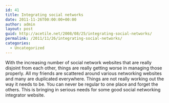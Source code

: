 ```yaml
---
id: 41
title: Integrating social networks
date: 2011-11-26T00:00:00+00:00
author: admin
layout: post
guid: http://acetile.net/2008/08/25/integrating-social-networks/
permalink: /2011/11/26/integrating-social-networks/
categories:
  - Uncategorized
---
```

With the increasing number of social network websites that are really disjoint from each other, things are really getting worse in managing those properly. All my friends are scattered around various networking websites and many are duplicated everywhere. Things are not really working out the way it needs to be. You can never be regular to one place and forget the others. This is bringing in serious needs for some good social networking integrator website.